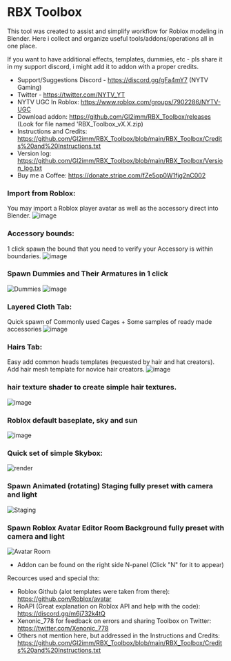 # RBX Toolbox

This tool was created to assist and simplify workflow for Roblox modeling in Blender. Here i collect and organize useful tools/addons/operations all in one place. 

If you want to have additional effects, templates, dummies, etc - pls share it in my support discord, i might add it to addon with a proper credits.
- Support/Suggestions Discord - https://discord.gg/gFa4mY7 (NYTV Gaming)
- Twitter - https://twitter.com/NYTV_YT
- NYTV UGC In Roblox: https://www.roblox.com/groups/7902286/NYTV-UGC
- Download addon: https://github.com/Gl2imm/RBX_Toolbox/releases (Look for file named 'RBX_Toolbox_vX.X.zip)
- Instructions and Credits: https://github.com/Gl2imm/RBX_Toolbox/blob/main/RBX_Toolbox/Credits%20and%20Instructions.txt
- Version log: https://github.com/Gl2imm/RBX_Toolbox/blob/main/RBX_Toolbox/Version_log.txt
- Buy me a Coffee: https://donate.stripe.com/fZe5op0W1fjg2nC002

### Import from Roblox:
You may import a Roblox player avatar as well as the accessory direct into Blender.
![image](https://user-images.githubusercontent.com/69973491/215672873-f1c0702f-35bb-4874-b406-382eb1fd9654.png)

### Accessory bounds: 
1 click spawn the bound that you need to verify your Accessory is within boundaries.
![image](https://user-images.githubusercontent.com/69973491/215673187-90ae28be-6eea-4de6-b71b-65a9092d3b7d.png)

### Spawn Dummies and Their Armatures in 1 click
![Dummies](https://i.ibb.co/S5WNcrh/RBX-2.png)
![image](https://user-images.githubusercontent.com/69973491/215675593-5af0c887-1236-4f40-af0d-e60e90e2f0a6.png)

### Layered Cloth Tab:
Quick spawn of Commonly used Cages + Some samples of ready made accessories
![image](https://user-images.githubusercontent.com/69973491/215676425-3bd063ad-84e2-4824-90a8-cfd3b48b2b2b.png)

### Hairs Tab: 
Easy add common heads templates (requested by hair and hat creators). Add hair mesh template for novice hair creators. 
![image](https://user-images.githubusercontent.com/69973491/215675983-ef182f50-3b09-4e31-9c9d-14cacf519090.png)

### hair texture shader to create simple hair textures.
![image](https://user-images.githubusercontent.com/69973491/215673686-c49733bb-8e9f-442d-aa96-bd8cd9f0ab80.png)

### Roblox default baseplate, sky and sun
![image](https://user-images.githubusercontent.com/69973491/215672509-e933ed28-a4bd-4fe3-a186-95050b9f4a97.png)

### Quick set of simple Skybox:
![render](https://user-images.githubusercontent.com/69973491/216493108-c58e5564-5d1f-4411-9a39-bde3dc4db725.png)

### Spawn Animated (rotating) Staging fully preset with camera and light
![Staging](https://i.ibb.co/0B6qg6f/stage.png)

### Spawn Roblox Avatar Editor Room Background fully preset with camera and light
![Avatar Room](https://i.ibb.co/DQVHtHb/avtr-edtr-rm.png)
 

- Addon can be found on the right side N-panel (Click "N" for it to appear)

Recources used and special thx:
- Roblox Github (alot templates were taken from there): https://github.com/Roblox/avatar
- RoAPI (Great explanation on Roblox API and help with the code): https://discord.gg/m6j732k4tQ
- Xenonic_778 for feedback on errors and sharing Toolbox on Twitter: https://twitter.com/Xenonic_778
- Others not mention here, but addressed in the Instructions and Credits: https://github.com/Gl2imm/RBX_Toolbox/blob/main/RBX_Toolbox/Credits%20and%20Instructions.txt
